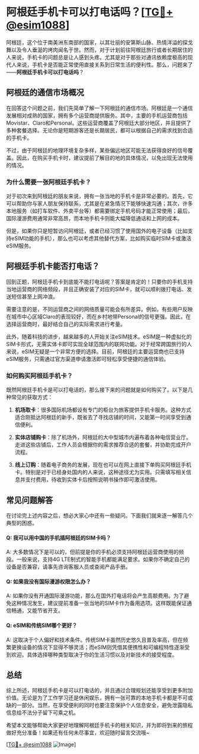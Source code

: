 # 阿根廷手机卡可以打电话吗？[[TG💪+ @esim1088](https://t.me/s/esim1088)]

阿根廷，这个位于南美洲东南部的国家，以其壮丽的安第斯山脉、热情洋溢的探戈舞以及令人垂涎的烤肉闻名于世。然而，对于计划前往阿根廷旅行或者长期居住的人来说，手机卡的问题总是让人感到头疼。尤其是对于那些对通讯依赖度极高的现代人来说，手机卡是否能正常使用直接关系到日常生活的便利性。那么，问题来了——**阿根廷手机卡可以打电话吗**？

## 阿根廷的通信市场概况

在回答这个问题之前，我们先简单了解一下阿根廷的通信市场。阿根廷是一个通信发展相对成熟的国家，拥有多个运营商提供服务。其中，主要的手机运营商包括Movistar、Claro和Personal。这些运营商覆盖了阿根廷大部分地区，并且提供了多种套餐选择。无论你是短期游客还是长期居民，都可以根据自己的需求找到合适的手机卡。

不过，由于阿根廷的地理环境复杂多样，某些偏远地区可能无法获得良好的信号覆盖。因此，在购买手机卡时，建议提前了解目的地的具体情况，以免出现无法使用的情况。

### 为什么需要一张阿根廷手机卡？

对于初次来到阿根廷的朋友来说，拥有一张当地的手机卡是非常必要的。首先，它可以帮助你与家人朋友保持联系，尤其是在紧急情况下能够快速沟通；其次，许多本地服务（如打车软件、外卖平台等）都需要绑定手机号码才能正常使用；最后，国际漫游费用通常非常高昂，而本地手机卡则能大幅降低通话和上网的成本。

但是，如果你只是短暂访问阿根廷，或者已经习惯了使用国外的电子设备（比如支持eSIM功能的手机），那么也可以考虑其他替代方案，比如购买临时SIM卡或激活eSIM服务。

## 阿根廷手机卡能否打电话？

回到正题，阿根廷手机卡到底能不能打电话呢？答案是肯定的！只要你的手机支持当地运营商的网络频段，并且正确安装了对应的SIM卡，就可以顺利拨打电话、发送短信甚至上网冲浪。

需要注意的是，不同运营商之间的网络质量可能会有所差异。例如，有些用户反映在城市中心区域Claro的表现较好，而在乡村地带Personal的信号更强。因此，在选择运营商时，最好结合自己的实际需求进行考量。

此外，随着科技的进步，越来越多的人开始关注eSIM技术。eSIM是一种虚拟化的SIM卡形式，无需实体卡即可实现全球范围内的联网功能。对于经常跨国旅行的人来说，eSIM无疑是一个非常方便的选择。目前，阿根廷的主要运营商也已支持eSIM服务，只需通过官方渠道申请激活即可轻松享受便捷的通信体验。

### 如何购买阿根廷手机卡？

既然阿根廷手机卡是可以打电话的，那么接下来的问题就是如何购买了。以下是几种常见的获取方式：

1. **机场取卡**：很多国际机场都设有专门的柜台为旅客提供手机卡服务。这种方式适合刚抵达阿根廷的新手，既省去了寻找店铺的时间，又能第一时间享受到通信便利。
   
2. **实体店铺购卡**：除了机场外，阿根廷的大中型城市内遍布着各种电信营业厅。走进这些店铺后，工作人员会根据你的需求推荐合适的套餐，并协助完成开户流程。
   
3. **线上订购**：随着电子商务的发展，现在也可以在网上直接下单购买阿根廷手机卡。特别是对于已经身处国内的人来说，这种途径尤为实用。只需填写相关信息并支付费用，待收到实体卡后按照说明书操作即可激活使用。

## 常见问题解答

在讨论完上述内容之后，想必大家心中还有一些疑问。下面我们就来逐一解答几个典型的困惑。

#### Q: 我可以用中国的手机插阿根廷的SIM卡吗？
A: 大多数情况下是可以的，但前提是你的手机必须支持阿根廷运营商使用的频段。一般来说，支持4G LTE制式的智能手机都能满足要求。如果你不确定自己的设备是否兼容，请事先咨询客服人员或查阅产品手册。

#### Q: 如果我没有国际漫游权限怎么办？
A: 如果你没有开通国际漫游功能，那么在国外打电话将会产生高额费用。为了避免这种情况发生，建议提前准备一张当地的SIM卡作为备用选项。这样既能保证通信畅通，又能节省开支。

#### Q: eSIM和传统SIM哪个更好？
A: 这取决于个人偏好和技术条件。传统SIM卡虽然历史悠久且普及率高，但在频繁更换设备的情况下显得不够灵活；而eSIM则凭借其便携性和可编程特性逐渐受到欢迎。具体选择哪种类型取决于你的生活习惯以及对新技术的接受程度。

## 总结

综上所述，阿根廷手机卡是可以打电话的，并且通过合理规划还能享受到更多附加价值。无论是为了工作学习还是休闲娱乐，拥有一张可靠的本地手机卡都是不可或缺的一部分。当然，在享受便利的同时也要注意保护个人信息安全，避免泄露隐私信息给不法分子留下可乘之机。

希望本文能够帮助大家更好地理解阿根廷手机卡的相关知识，并为即将到来的旅程做好充分准备！如果还有任何未尽事宜，欢迎随时留言交流哦~

[[TG💪+ @esim1088](https://t.me/s/esim1088) ![Image](https://i.postimg.cc/4NQfJmqS/Snipaste-2025-05-13-00-14-12.png)]
